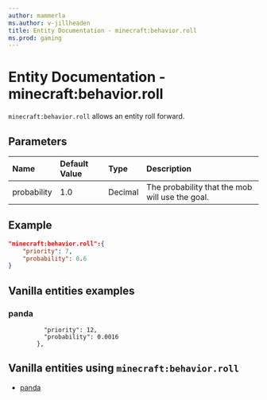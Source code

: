 ```yaml
---
author: mammerla
ms.author: v-jillheaden
title: Entity Documentation - minecraft:behavior.roll
ms.prod: gaming
---
```


# Entity Documentation - minecraft:behavior.roll

`minecraft:behavior.roll` allows an entity roll forward.

## Parameters

|Name |Default Value  |Type  |Description  |
|:----------|:----------|:----------|:----------|
|probability| 1.0| Decimal| The probability that the mob will use the goal. |

## Example

```json
"minecraft:behavior.roll":{
    "priority": 7,
    "probability": 0.6
}
```

## Vanilla entities examples

### panda

```json"minecraft:behavior.roll": {
          "priority": 12,
          "probability": 0.0016
        },

```

## Vanilla entities using `minecraft:behavior.roll`

- [panda](../../../../Source/VanillaBehaviorPack_Snippets/entities/panda.md)
